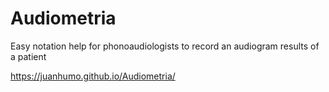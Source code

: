 # Audiometria
Easy notation help for phonoaudiologists to record an audiogram results of a patient

https://juanhumo.github.io/Audiometria/
